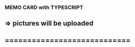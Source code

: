 ### MEMO CARD with TYPESCRIPT
=> pictures will be uploaded
----------------------------
============================
----------------------------
